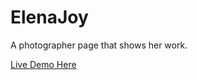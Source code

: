 # ElenaJoy
A photographer page that shows her work.


[Live Demo Here](https://dahmani01.github.io/ElenaJoy/)
